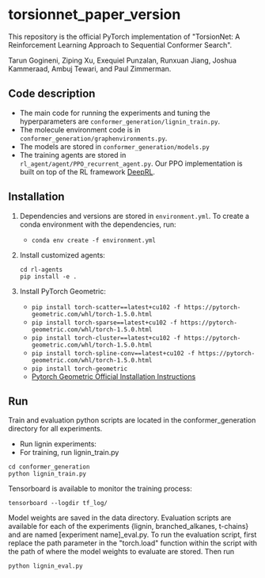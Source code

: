 # torsionnet_paper_version
This repository is the official PyTorch implementation of "TorsionNet: A Reinforcement Learning Approach to Sequential Conformer Search".

Tarun Gogineni, Ziping Xu, Exequiel Punzalan, Runxuan Jiang, Joshua Kammeraad, Ambuj Tewari, and Paul Zimmerman.

## Code description
- The main code for running the experiments and tuning the hyperparameters are `conformer_generation/lignin_train.py`. 
- The molecule environment code is in `conformer_generation/graphenvironments.py`.
- The models are stored in `conformer_generation/models.py`
- The training agents are stored in `rl_agent/agent/PPO_recurrent_agent.py`. Our PPO implementation is built on top of the RL framework [DeepRL](https://github.com/ShangtongZhang/DeepRL).


## Installation
1. Dependencies and versions are stored in `environment.yml`. To create a conda environment with the dependencies, run:
    - `conda env create -f environment.yml`

2. Install customized agents:
    ```
    cd rl-agents
    pip install -e .
    ```

3. Install PyTorch Geometric:
    - `pip install torch-scatter==latest+cu102 -f https://pytorch-geometric.com/whl/torch-1.5.0.html`
    - `pip install torch-sparse==latest+cu102 -f https://pytorch-geometric.com/whl/torch-1.5.0.html`
    - `pip install torch-cluster==latest+cu102 -f https://pytorch-geometric.com/whl/torch-1.5.0.html`
    - `pip install torch-spline-conv==latest+cu102 -f https://pytorch-geometric.com/whl/torch-1.5.0.html`
    - `pip install torch-geometric`
    - [Pytorch Geometric Official Installation Instructions](https://pytorch-geometric.readthedocs.io/en/latest/notes/installation.html)


## Run
Train and evaluation python scripts are located in the conformer_generation directory for all experiments.
- Run lignin experiments:
 - For training, run lignin_train.py
 ```
 cd conformer_generation
 python lignin_train.py
 ```

Tensorboard is available to monitor the training process:
```
tensorboard --logdir tf_log/
```

Model weights are saved in the data directory. Evaluation scripts are available for each of the experiments {lignin, branched_alkanes, t-chains} and are named [experiment name]_eval.py. To run the evaluation script, first replace the path parameter in the "torch.load" function within the script with the path of where the model weights to evaluate are stored. Then run
```
python lignin_eval.py
```
